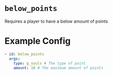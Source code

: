 # `below_points`

Requires a player to have a below amount of points

# Example Config
```yaml
- id: below_points
  args:
    type: g_souls # The type of point
    amount: 10 # The maximum amount of points
```
